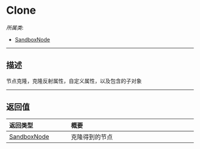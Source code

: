 # Clone

*所属类*:
* [SandboxNode](/Api/Classes/Base/SandboxNode.md)
------------------------------------------------------------------------------------------
## 描述

节点克隆，克隆反射属性，自定义属性，以及包含的子对象


------------------------------------------------------------------------------------------
## 返回值

|<div style="width:150px">返回类型</div>|<div style="width:520px">概要</div>|
|:---|:---|
|[SandboxNode](/Api/Enums/SandboxNode.md)|克隆得到的节点|
